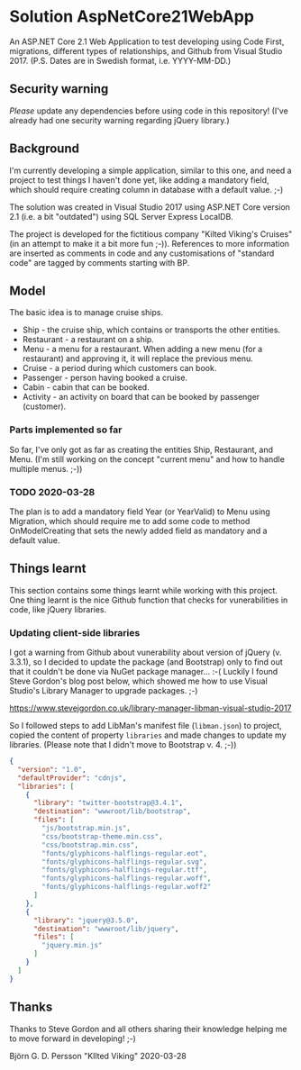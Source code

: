 # Solution AspNetCore21WebApp
An ASP.NET Core 2.1 Web Application to test developing using Code First, migrations, different types of relationships, and Github from Visual Studio 2017. (P.S. Dates are in Swedish format, i.e. YYYY-MM-DD.)

## Security warning

*Please* update any dependencies before using code in this repository! (I've already had one security warning regarding jQuery library.)

## Background
I'm currently developing a simple application, similar to this one, and need a project to test things I haven't done yet, like adding a mandatory field, which should require creating column in database with a default value. ;-)

The solution was created in Visual Studio 2017 using ASP.NET Core version 2.1 (i.e. a bit "outdated") using SQL Server Express LocalDB.

The project is developed for the fictitious company "Kilted Viking's Cruises" (in an attempt to make it a bit more fun ;-)). References to more information are inserted as comments in code and any customisations of "standard code" are tagged by comments starting with BP.

## Model
The basic idea is to manage cruise ships.
* Ship - the cruise ship, which contains or transports the other entities.
* Restaurant - a restaurant on a ship.
* Menu - a menu for a restaurant. When adding a new menu (for a restaurant) and approving it, it will replace the previous menu.
* Cruise - a period during which customers can book.
* Passenger - person having booked a cruise.
* Cabin - cabin that can be booked.
* Activity - an activity on board that can be booked by passenger (customer).

### Parts implemented so far
So far, I've only got as far as creating the entities Ship, Restaurant, and Menu. (I'm still working on the concept "current menu" and how to handle multiple menus. ;-))

### TODO 2020-03-28
The plan is to add a mandatory field Year (or YearValid) to Menu using Migration, which should require me to add some code to method OnModelCreating that sets the newly added field as mandatory and a default value.

## Things learnt

This section contains some things learnt while working with this project. One thing learnt is the nice Github function that checks for vunerabilities in code, like jQuery libraries.

### Updating client-side libraries

I got a warning from Github about vunerability about version of jQuery (v. 3.3.1), so I decided to update the package (and Bootstrap) only to find out that it couldn't be done via NuGet package manager... :-( Luckily I found Steve Gordon's blog post below, which showed me how to use Visual Studio's Library Manager to upgrade packages. ;-)

https://www.stevejgordon.co.uk/library-manager-libman-visual-studio-2017

So I followed steps to add LibMan's manifest file (`libman.json`) to project, copied the content of property `libraries` and made changes to update my libraries. (Please note that I didn't move to Bootstrap v. 4. ;-))

```json
{
  "version": "1.0",
  "defaultProvider": "cdnjs",
  "libraries": [
    {
      "library": "twitter-bootstrap@3.4.1",
      "destination": "wwwroot/lib/bootstrap",
      "files": [
        "js/bootstrap.min.js",
        "css/bootstrap-theme.min.css",
        "css/bootstrap.min.css",
        "fonts/glyphicons-halflings-regular.eot",
        "fonts/glyphicons-halflings-regular.svg",
        "fonts/glyphicons-halflings-regular.ttf",
        "fonts/glyphicons-halflings-regular.woff",
        "fonts/glyphicons-halflings-regular.woff2"
      ]
    },
    {
      "library": "jquery@3.5.0",
      "destination": "wwwroot/lib/jquery",
      "files": [
        "jquery.min.js"
      ]
    }
  ]
}
```

## Thanks

Thanks to Steve Gordon and all others sharing their knowledge helping me to move forward in developing! ;-)


Björn G. D. Persson
"KIlted Viking"
2020-03-28
